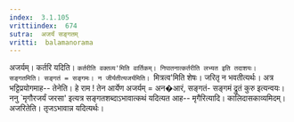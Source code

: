 ```yaml
---
index:  3.1.105
vrittiindex:  674
sutra:  अजर्यं सङ्गतम्
vritti:  balamanorama 
---
```


अजर्यम्। कर्तरि यदिति। `कर्तरीति वक्तव्य'मिति वार्तिकम्। निपातनात्कर्तरीति लभ्यत इति तदाशयः। सङ्गतमिति। सङ्गतं = सङ्गमः। न जीर्यतीत्यजर्यमिति। `मित्रत्व'मिति शेषः। जरितृ न भवतीत्यर्थः। अत्र भट्टिप्रयोगमाह-- तेनेति। हे राम ! तेन आर्येण अजर्यम् = अन�आरं, सङ्गतं- सङ्गमं द्रुतं कुरु इत्यन्वयः। ननु `मृगौरजर्यं जरसा' इत्यत्र सङ्गतशब्दाऽभावात्कथं यदित्यत आह-- मृगैरित्यादि। कालिदासकाव्यमिदम्। अजरितेति। तृजऽभावान्न यदित्यर्थः। 

